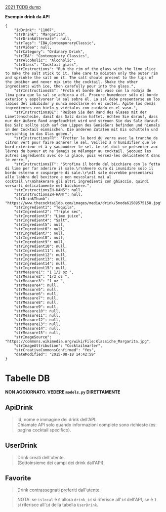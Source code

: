 [2021 TCDB dump](https://github.com/lauriharpf/thecocktaildb-downloader)

**Esempio drink da API**

```
{
    "idDrink": "11007",
    "strDrink": "Margarita",
    "strDrinkAlternate": null,
    "strTags": "IBA,ContemporaryClassic",
    "strVideo": null,
    "strCategory": "Ordinary Drink",
    "strIBA": "Contemporary Classics",
    "strAlcoholic": "Alcoholic",
    "strGlass": "Cocktail glass",
    "strInstructions": "Rub the rim of the glass with the lime slice to make the salt stick to it. Take care to moisten only the outer rim and sprinkle the salt on it. The salt should present to the lips of the imbiber and never mix into the cocktail. Shake the other ingredients with ice, then carefully pour into the glass.",
    "strInstructionsES": "Frota el borde del vaso con la rodaja de lima para que la sal se adhiera a él. Procure humedecer sólo el borde exterior y espolvorear la sal sobre él. La sal debe presentarse en los labios del imbibidor y nunca mezclarse en el cóctel. Agite los demás ingredientes con hielo y viértalos con cuidado en el vaso.",
    "strInstructionsDE": "Reiben Sie den Rand des Glases mit der Limettenscheibe, damit das Salz daran haftet. Achten Sie darauf, dass nur der äußere Rand angefeuchtet wird und streuen Sie das Salz darauf. Das Salz sollte sich auf den Lippen des Genießers befinden und niemals in den Cocktail einmischen. Die anderen Zutaten mit Eis schütteln und vorsichtig in das Glas geben.",
    "strInstructionsFR": "Frotter le bord du verre avec la tranche de citron vert pour faire adhérer le sel. Veillez à n'humidifier que le bord extérieur et à y saupoudrer le sel. Le sel doit se présenter aux lèvres du buveur et ne jamais se mélanger au cocktail. Secouez les autres ingrédients avec de la glace, puis versez-les délicatement dans le verre.",
    "strInstructionsIT": "Strofina il bordo del bicchiere con la fetta di lime per far aderire il sale.\r\nAvere cura di inumidire solo il bordo esterno e cospargere di sale.\r\nIl sale dovrebbe presentarsi alle labbra del bevitore e non mescolarsi mai al cocktail.\r\nShakerare gli altri ingredienti con ghiaccio, quindi versarli delicatamente nel bicchiere.",
    "strInstructionsZH-HANS": null,
    "strInstructionsZH-HANT": null,
    "strDrinkThumb": "https://www.thecocktaildb.com/images/media/drink/5noda61589575158.jpg",
    "strIngredient1": "Tequila",
    "strIngredient2": "Triple sec",
    "strIngredient3": "Lime juice",
    "strIngredient4": "Salt",
    "strIngredient5": null,
    "strIngredient6": null,
    "strIngredient7": null,
    "strIngredient8": null,
    "strIngredient9": null,
    "strIngredient10": null,
    "strIngredient11": null,
    "strIngredient12": null,
    "strIngredient13": null,
    "strIngredient14": null,
    "strIngredient15": null,
    "strMeasure1": "1 1/2 oz ",
    "strMeasure2": "1/2 oz ",
    "strMeasure3": "1 oz ",
    "strMeasure4": null,
    "strMeasure5": null,
    "strMeasure6": null,
    "strMeasure7": null,
    "strMeasure8": null,
    "strMeasure9": null,
    "strMeasure10": null,
    "strMeasure11": null,
    "strMeasure12": null,
    "strMeasure13": null,
    "strMeasure14": null,
    "strMeasure15": null,
    "strImageSource": "https://commons.wikimedia.org/wiki/File:Klassiche_Margarita.jpg",
    "strImageAttribution": "Cocktailmarler",
    "strCreativeCommonsConfirmed": "Yes",
    "dateModified": "2015-08-18 14:42:59"
}
```



# Tabelle DB

**NON AGGIORNATO. VEDERE `models.py` DIRETTAMENTE**

## ApiDrink
> Id, nome e immagine dei drink dell'API.  
Chiamate API solo quando informazioni complete sono richieste (es: pagina cocktail specifico).



## UserDrink
> Drink creati dell'utente.  
(Sottoinsieme dei campi dei drink dall'API).



## Favorite
> Drink contrassegnati preferiti dall'utente.

> NOTA: se `islocal` è `0` allora `drink_id` si riferisce all'`id` dell'API, se è `1` si riferisce all'`id` della tabella `UserDrink`.
